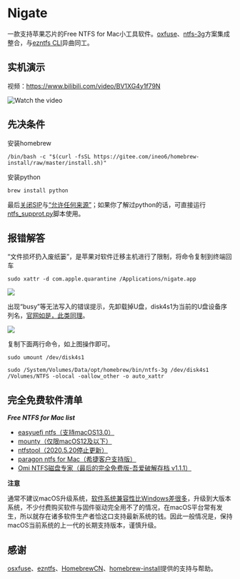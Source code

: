 # Nigate

一款支持苹果芯片的Free NTFS for Mac小工具软件。[oxfuse](https://osxfuse.github.io)、[ntfs-3g](https://github.com/osxfuse/osxfuse/wiki/NTFS-3G#installation)方案集成整合，与[ezntfs CLI](https://github.com/lezgomatt/ezntfs)异曲同工。

## 实机演示

视频：https://www.bilibili.com/video/BV1XG4y1f79N

![Watch the video](https://fastly.jsdelivr.net/gh/hoochanlon/free-mac-ntfs/shashin/example.png)

## 先决条件

安装homebrew

```shell
/bin/bash -c "$(curl -fsSL https://gitee.com/ineo6/homebrew-install/raw/master/install.sh)"
```

安装python

```shell
brew install python
```

最后[关闭SIP](https://www.pcbiji.com/212402.html)与[“允许任何来源”](https://jingyan.baidu.com/article/49ad8bce2f5cee1834d8faaa.html)；如果你了解过python的话，可直接运行[ntfs_supprot.py](helpdesk/ntfs_supprot.py)脚本使用。

## 报错解答

“文件损坏扔入废纸篓”，是苹果对软件迁移主机进行了限制，将命令复制到终端回车

```shell
sudo xattr -d com.apple.quarantine /Applications/nigate.app
```

![](https://fastly.jsdelivr.net/gh/hoochanlon/free-mac-ntfs/shashin/fileberak.png)


出现“busy”等无法写入的错误提示，先卸载掉U盘，disk4s1为当前的U盘设备序列名，[官网如是，此类同理](https://github.com/osxfuse/osxfuse/wiki/NTFS-3G)。

![](https://fastly.jsdelivr.net/gh/hoochanlon/free-mac-ntfs/shashin/umount-3g.png)

复制下面两行命令，如上图操作即可。

```shell
sudo umount /dev/disk4s1
```

```shell
sudo /System/Volumes/Data/opt/homebrew/bin/ntfs-3g /dev/disk4s1 /Volumes/NTFS -olocal -oallow_other -o auto_xattr
```

<!--

***Error loading Python lib***

目前版本已解决；pyinstaller制作的程序受限于所在主机环境环境的问题，网上有说配置虚拟环境，但我还是在app程序内嵌入python源文件才搞定。

-->

## 完全免费软件清单

***Free NTFS for Mac list***

* [easyuefi ntfs（支持macOS13.0）](https://www.easyuefi.com/ntfs-for-mac/ntfs-for-mac.html)
* [mounty（仅限macOS12及以下）](https://mounty.app)
* [ntfstool（2020.5.20停止更新）](https://ntfstool.com)
* [paragon ntfs for Mac（希捷客户支持版）](https://www.seagate.com/cn/zh/support/software/paragon/#downloads)
* [Omi NTFS磁盘专家（最后的完全免费版-吾爱破解存档 v1.1.1）](https://www.52pojie.cn/thread-1513314-1-1.html)


 **注意**

 通常不建议macOS升级系统，[软件系统兼容性比Windows差很多](https://www.zhihu.com/question/21441309/answer/1660319199)，升级到大版本系统，不少付费购买软件与固件驱动完全用不了的情况，在macOS平台常有发生，所以就存在诸多软件生产者恰这口支持最新系统的钱。因此一般情况是，保持macOS当前系统的上一代的长期支持版本，谨慎升级。


 ## 感谢

[osxfuse](https://osxfuse.github.io)、[ezntfs](https://github.com/lezgomatt/ezntfs)、[HomebrewCN](https://gitee.com/cunkai/HomebrewCN/raw/master/Homebrew.sh)、[homebrew-install](https://gitee.com/ineo6/homebrew-install/raw/master/install.sh)提供的支持与帮助。
